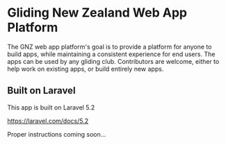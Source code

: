 # Gliding New Zealand Web App Platform

The GNZ web app platform's goal is to provide a platform for anyone to build apps, while maintaining a consistent experience for end users. The apps can be used by any gliding club. Contributors are welcome, either to help work on existing apps, or build entirely new apps.

## Built on Laravel

This app is built on Laravel 5.2

https://laravel.com/docs/5.2

Proper instructions coming soon...